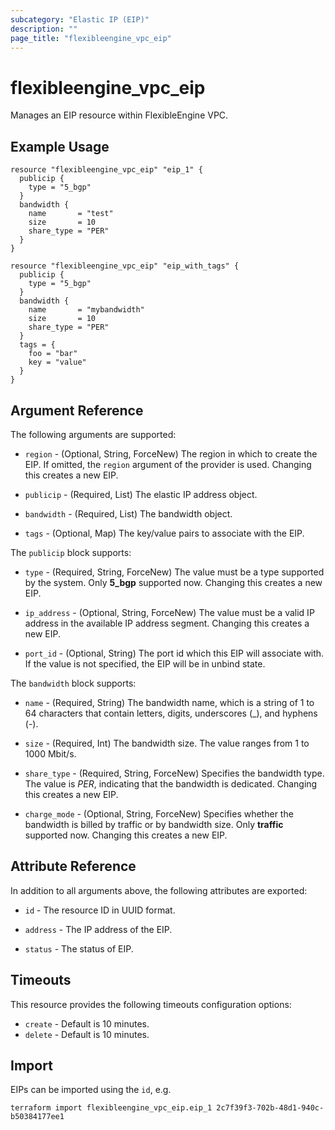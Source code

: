 ```yaml
---
subcategory: "Elastic IP (EIP)"
description: ""
page_title: "flexibleengine_vpc_eip"
---
```


# flexibleengine_vpc_eip

Manages an EIP resource within FlexibleEngine VPC.

## Example Usage

```hcl
resource "flexibleengine_vpc_eip" "eip_1" {
  publicip {
    type = "5_bgp"
  }
  bandwidth {
    name       = "test"
    size       = 10
    share_type = "PER"
  }
}

resource "flexibleengine_vpc_eip" "eip_with_tags" {
  publicip {
    type = "5_bgp"
  }
  bandwidth {
    name       = "mybandwidth"
    size       = 10
    share_type = "PER"
  }
  tags = {
    foo = "bar"
    key = "value"
  }
}
```

## Argument Reference

The following arguments are supported:

* `region` - (Optional, String, ForceNew) The region in which to create the EIP. If omitted,
  the `region` argument of the provider is used. Changing this creates a new EIP.

* `publicip` - (Required, List) The elastic IP address object.

* `bandwidth` - (Required, List) The bandwidth object.

* `tags` - (Optional, Map) The key/value pairs to associate with the EIP.

The `publicip` block supports:

* `type` - (Required, String, ForceNew) The value must be a type supported by the system. Only **5_bgp** supported now.
    Changing this creates a new EIP.

* `ip_address` - (Optional, String, ForceNew) The value must be a valid IP address in the available IP address segment.
    Changing this creates a new EIP.

* `port_id` - (Optional, String) The port id which this EIP will associate with. If the value
    is not specified, the EIP will be in unbind state.

The `bandwidth` block supports:

* `name` - (Required, String) The bandwidth name, which is a string of 1 to 64 characters
    that contain letters, digits, underscores (_), and hyphens (-).

* `size` - (Required, Int) The bandwidth size. The value ranges from 1 to 1000 Mbit/s.

* `share_type` - (Required, String, ForceNew) Specifies the bandwidth type.
    The value is *PER*, indicating that the bandwidth is dedicated.
    Changing this creates a new EIP.

* `charge_mode` - (Optional, String, ForceNew) Specifies whether the bandwidth is billed by traffic or by bandwidth size.
    Only **traffic** supported now. Changing this creates a new EIP.

## Attribute Reference

In addition to all arguments above, the following attributes are exported:

* `id` - The resource ID in UUID format.

* `address` - The IP address of the EIP.

* `status` - The status of EIP.

## Timeouts

This resource provides the following timeouts configuration options:

* `create` - Default is 10 minutes.
* `delete` - Default is 10 minutes.

## Import

EIPs can be imported using the `id`, e.g.

```shell
terraform import flexibleengine_vpc_eip.eip_1 2c7f39f3-702b-48d1-940c-b50384177ee1
```
